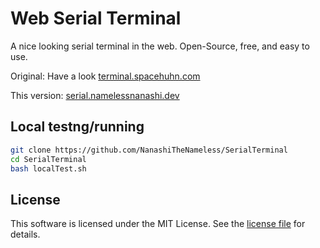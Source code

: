 # Web Serial Terminal

A nice looking serial terminal in the web. Open-Source, free, and easy to use.

Original: Have a look [terminal.spacehuhn.com](https://terminal.spacehuhn.com)

This version: [serial.namelessnanashi.dev](https://serial.namelessnanashi.dev)

## Local testng/running

```sh
git clone https://github.com/NanashiTheNameless/SerialTerminal
cd SerialTerminal
bash localTest.sh
```

## License

This software is licensed under the MIT License. See the [license file](LICENSE) for details.
